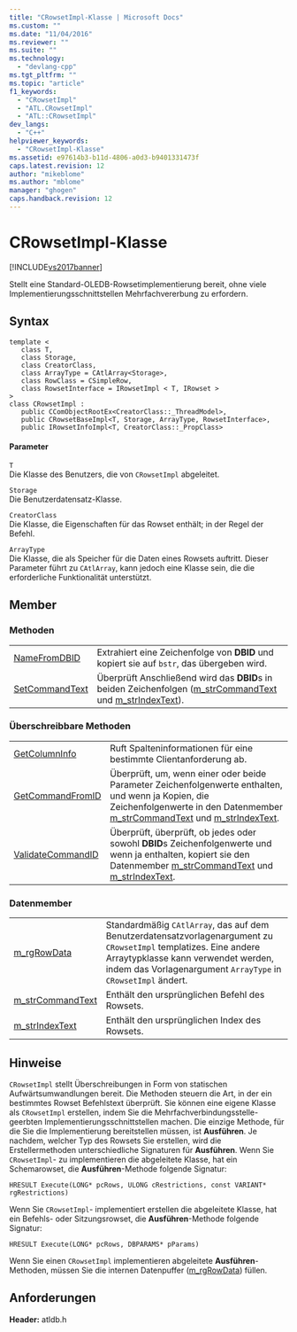 ```yaml
---
title: "CRowsetImpl-Klasse | Microsoft Docs"
ms.custom: ""
ms.date: "11/04/2016"
ms.reviewer: ""
ms.suite: ""
ms.technology: 
  - "devlang-cpp"
ms.tgt_pltfrm: ""
ms.topic: "article"
f1_keywords: 
  - "CRowsetImpl"
  - "ATL.CRowsetImpl"
  - "ATL::CRowsetImpl"
dev_langs: 
  - "C++"
helpviewer_keywords: 
  - "CRowsetImpl-Klasse"
ms.assetid: e97614b3-b11d-4806-a0d3-b9401331473f
caps.latest.revision: 12
author: "mikeblome"
ms.author: "mblome"
manager: "ghogen"
caps.handback.revision: 12
---
```

# CRowsetImpl-Klasse
[!INCLUDE[vs2017banner](../../assembler/inline/includes/vs2017banner.md)]

Stellt eine Standard\-OLEDB\-Rowsetimplementierung bereit, ohne viele Implementierungsschnittstellen Mehrfachvererbung zu erfordern.  
  
## Syntax  
  
```  
template <  
   class T,  
   class Storage,  
   class CreatorClass,  
   class ArrayType = CAtlArray<Storage>,   
   class RowClass = CSimpleRow,   
   class RowsetInterface = IRowsetImpl < T, IRowset >   
>  
class CRowsetImpl :    
   public CComObjectRootEx<CreatorClass::_ThreadModel>,   
   public CRowsetBaseImpl<T, Storage, ArrayType, RowsetInterface>,   
   public IRowsetInfoImpl<T, CreatorClass::_PropClass>  
```  
  
#### Parameter  
 `T`  
 Die Klasse des Benutzers, die von `CRowsetImpl` abgeleitet.  
  
 `Storage`  
 Die Benutzerdatensatz\-Klasse.  
  
 `CreatorClass`  
 Die Klasse, die Eigenschaften für das Rowset enthält; in der Regel der Befehl.  
  
 `ArrayType`  
 Die Klasse, die als Speicher für die Daten eines Rowsets auftritt.  Dieser Parameter führt zu `CAtlArray`, kann jedoch eine Klasse sein, die die erforderliche Funktionalität unterstützt.  
  
## Member  
  
### Methoden  
  
|||  
|-|-|  
|[NameFromDBID](../../data/oledb/crowsetimpl-namefromdbid.md)|Extrahiert eine Zeichenfolge von **DBID** und kopiert sie auf `bstr`, das übergeben wird.|  
|[SetCommandText](../../data/oledb/crowsetimpl-setcommandtext.md)|Überprüft Anschließend wird das **DBID**s in beiden Zeichenfolgen \([m\_strCommandText](../../data/oledb/crowsetimpl-m-strcommandtext.md) und [m\_strIndexText](../../data/oledb/crowsetimpl-m-strindextext.md)\).|  
  
### Überschreibbare Methoden  
  
|||  
|-|-|  
|[GetColumnInfo](../../data/oledb/crowsetimpl-getcolumninfo.md)|Ruft Spalteninformationen für eine bestimmte Clientanforderung ab.|  
|[GetCommandFromID](../../data/oledb/crowsetimpl-getcommandfromid.md)|Überprüft, um, wenn einer oder beide Parameter Zeichenfolgenwerte enthalten, und wenn ja Kopien, die Zeichenfolgenwerte in den Datenmember [m\_strCommandText](../../data/oledb/crowsetimpl-m-strcommandtext.md) und [m\_strIndexText](../../data/oledb/crowsetimpl-m-strindextext.md).|  
|[ValidateCommandID](../../data/oledb/crowsetimpl-validatecommandid.md)|Überprüft, überprüft, ob jedes oder sowohl **DBID**s Zeichenfolgenwerte und wenn ja enthalten, kopiert sie den Datenmember [m\_strCommandText](../../data/oledb/crowsetimpl-m-strcommandtext.md) und [m\_strIndexText](../../data/oledb/crowsetimpl-m-strindextext.md).|  
  
### Datenmember  
  
|||  
|-|-|  
|[m\_rgRowData](../../data/oledb/crowsetimpl-m-rgrowdata.md)|Standardmäßig `CAtlArray`, das auf dem Benutzerdatensatzvorlagenargument zu `CRowsetImpl` templatizes.  Eine andere Arraytypklasse kann verwendet werden, indem das Vorlagenargument `ArrayType` in `CRowsetImpl` ändert.|  
|[m\_strCommandText](../../data/oledb/crowsetimpl-m-strcommandtext.md)|Enthält den ursprünglichen Befehl des Rowsets.|  
|[m\_strIndexText](../../data/oledb/crowsetimpl-m-strindextext.md)|Enthält den ursprünglichen Index des Rowsets.|  
  
## Hinweise  
 `CRowsetImpl` stellt Überschreibungen in Form von statischen Aufwärtsumwandlungen bereit.  Die Methoden steuern die Art, in der ein bestimmtes Rowset Befehlstext überprüft.  Sie können eine eigene Klasse als `CRowsetImpl` erstellen, indem Sie die Mehrfachverbindungsstelle\-geerbten Implementierungsschnittstellen machen.  Die einzige Methode, für die Sie die Implementierung bereitstellen müssen, ist **Ausführen**.  Je nachdem, welcher Typ des Rowsets Sie erstellen, wird die Erstellermethoden unterschiedliche Signaturen für **Ausführen**.  Wenn Sie `CRowsetImpl`\- zu implementieren die abgeleitete Klasse, hat ein Schemarowset, die **Ausführen**\-Methode folgende Signatur:  
  
 `HRESULT Execute(LONG* pcRows, ULONG cRestrictions, const VARIANT* rgRestrictions)`  
  
 Wenn Sie `CRowsetImpl`\- implementiert erstellen die abgeleitete Klasse, hat ein Befehls\- oder Sitzungsrowset, die **Ausführen**\-Methode folgende Signatur:  
  
 `HRESULT Execute(LONG* pcRows, DBPARAMS* pParams)`  
  
 Wenn Sie einen `CRowsetImpl` implementieren abgeleitete **Ausführen**\-Methoden, müssen Sie die internen Datenpuffer \([m\_rgRowData](../../data/oledb/crowsetimpl-m-rgrowdata.md)\) füllen.  
  
## Anforderungen  
 **Header:** atldb.h